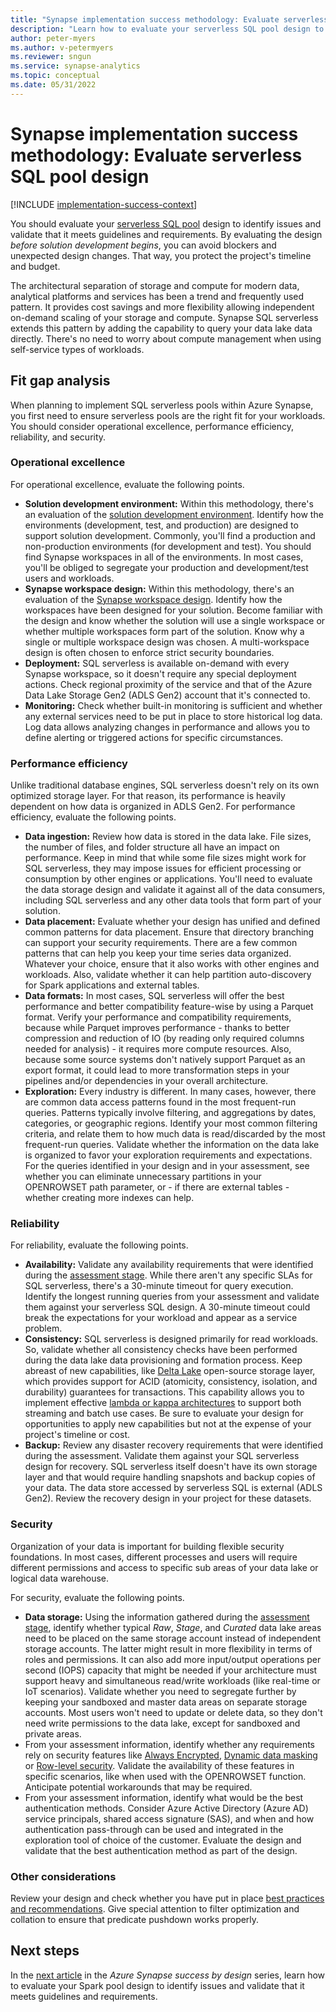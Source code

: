 ```yaml
---
title: "Synapse implementation success methodology: Evaluate serverless SQL pool design"
description: "Learn how to evaluate your serverless SQL pool design to identify issues and validate that it meets guidelines and requirements."
author: peter-myers
ms.author: v-petermyers
ms.reviewer: sngun
ms.service: synapse-analytics
ms.topic: conceptual
ms.date: 05/31/2022
---
```


# Synapse implementation success methodology: Evaluate serverless SQL pool design

[!INCLUDE [implementation-success-context](includes/implementation-success-context.md)]

You should evaluate your [serverless SQL pool](../sql/on-demand-workspace-overview.md) design to identify issues and validate that it meets guidelines and requirements. By evaluating the design *before solution development begins*, you can avoid blockers and unexpected design changes. That way, you protect the project's timeline and budget.

The architectural separation of storage and compute for modern data, analytical platforms and services has been a trend and frequently used pattern. It provides cost savings and more flexibility allowing independent on-demand scaling of your storage and compute. Synapse SQL serverless extends this pattern by adding the capability to query your data lake data directly. There's no need to worry about compute management when using self-service types of workloads.

## Fit gap analysis

When planning to implement SQL serverless pools within Azure Synapse, you first need to ensure serverless pools are the right fit for your workloads. You should consider operational excellence, performance efficiency, reliability, and security.

### Operational excellence

For operational excellence, evaluate the following points.

- **Solution development environment:** Within this methodology, there's an evaluation of the [solution development environment](implementation-success-evaluate-solution-development-environment-design.md). Identify how the environments (development, test, and production) are designed to support solution development. Commonly, you'll find a production and non-production environments (for development and test). You should find Synapse workspaces in all of the environments. In most cases, you'll be obliged to segregate your production and development/test users and workloads.
- **Synapse workspace design:** Within this methodology, there's an evaluation of the [Synapse workspace design](implementation-success-evaluate-workspace-design.md). Identify how the workspaces have been designed for your solution. Become familiar with the design and know whether the solution will use a single workspace or whether multiple workspaces form part of the solution. Know why a single or multiple workspace design was chosen. A multi-workspace design is often chosen to enforce strict security boundaries.
- **Deployment:** SQL serverless is available on-demand with every Synapse workspace, so it doesn't require any special deployment actions. Check regional proximity of the service and that of the Azure Data Lake Storage Gen2 (ADLS Gen2) account that it's connected to.
- **Monitoring:** Check whether built-in monitoring is sufficient and whether any external services need to be put in place to store historical log data. Log data allows analyzing changes in performance and allows you to define alerting or triggered actions for specific circumstances.

### Performance efficiency

Unlike traditional database engines, SQL serverless doesn't rely on its own optimized storage layer. For that reason, its performance is heavily dependent on how data is organized in ADLS Gen2. For performance efficiency, evaluate the following points.

- **Data ingestion:** Review how data is stored in the data lake. File sizes, the number of files, and folder structure all have an impact on performance. Keep in mind that while some file sizes might work for SQL serverless, they may impose issues for efficient processing or consumption by other engines or applications. You'll need to evaluate the data storage design and validate it against all of the data consumers, including SQL serverless and any other data tools that form part of your solution.
- **Data placement:** Evaluate whether your design has unified and defined common patterns for data placement. Ensure that directory branching can support your security requirements. There are a few common patterns that can help you keep your time series data organized. Whatever your choice, ensure that it also works with other engines and workloads. Also, validate whether it can help partition auto-discovery for Spark applications and external tables.
- **Data formats:** In most cases, SQL serverless will offer the best performance and better compatibility feature-wise by using a Parquet format. Verify your performance and compatibility requirements, because while Parquet improves performance - thanks to better compression and reduction of IO (by reading only required columns needed for analysis) - it requires more compute resources. Also, because some source systems don't natively support Parquet as an export format, it could lead to more transformation steps in your pipelines and/or dependencies in your overall architecture.
- **Exploration:** Every industry is different. In many cases, however, there are common data access patterns found in the most frequent-run queries. Patterns typically involve filtering, and aggregations by dates, categories, or geographic regions. Identify your most common filtering criteria, and relate them to how much data is read/discarded by the most frequent-run queries. Validate whether the information on the data lake is organized to favor your exploration requirements and expectations. For the queries identified in your design and in your assessment, see whether you can eliminate unnecessary partitions in your OPENROWSET path parameter, or - if there are external tables - whether creating more indexes can help.

### Reliability

For reliability, evaluate the following points.

- **Availability:** Validate any availability requirements that were identified during the [assessment stage](implementation-success-assess-environment.md). While there aren't any specific SLAs for SQL serverless, there's a 30-minute timeout for query execution. Identify the longest running queries from your assessment and validate them against your serverless SQL design. A 30-minute timeout could break the expectations for your workload and appear as a service problem.
- **Consistency:** SQL serverless is designed primarily for read workloads. So, validate whether all consistency checks have been performed during the data lake data provisioning and formation process. Keep abreast of new capabilities, like [Delta Lake](/spark/apache-spark-what-is-delta-lake.md) open-source storage layer, which provides support for ACID (atomicity, consistency, isolation, and durability) guarantees for transactions. This capability allows you to implement effective [lambda or kappa architectures](/azure/architecture/data-guide/big-data/) to support both streaming and batch use cases. Be sure to evaluate your design for opportunities to apply new capabilities but not at the expense of your project's timeline or cost.
- **Backup:** Review any disaster recovery requirements that were identified during the assessment. Validate them against your SQL serverless design for recovery. SQL serverless itself doesn't have its own storage layer and that would require handling snapshots and backup copies of your data. The data store accessed by serverless SQL is external (ADLS Gen2). Review the recovery design in your project for these datasets.

### Security

Organization of your data is important for building flexible security foundations. In most cases, different processes and users will require different permissions and access to specific sub areas of your data lake or logical data warehouse.

For security, evaluate the following points.

- **Data storage:** Using the information gathered during the [assessment stage](implementation-success-assess-environment.md), identify whether typical *Raw*, *Stage*, and *Curated* data lake areas need to be placed on the same storage account instead of independent storage accounts. The latter might result in more flexibility in terms of roles and permissions. It can also add more input/output operations per second (IOPS) capacity that might be needed if your architecture must support heavy and simultaneous read/write workloads (like real-time or IoT scenarios). Validate whether you need to segregate further by keeping your sandboxed and master data areas on separate storage accounts. Most users won't need to update or delete data, so they don't need write permissions to the data lake, except for sandboxed and private areas.
- From your assessment information, identify whether any requirements rely on security features like [Always Encrypted](/sql/relational-databases/security/encryption/always-encrypted-database-engine?view=sql-server-ver15&viewFallbackFrom=azure-sqldw-latest&preserve-view=true), [Dynamic data masking](/azure/azure-sql/database/dynamic-data-masking-overview?view=azuresql&preserve-view=true) or [Row-level security](/sql/relational-databases/security/row-level-security?view=azure-sqldw-latest&preserve-view=true). Validate the availability of these features in specific scenarios, like when used with the OPENROWSET function. Anticipate potential workarounds that may be required.
- From your assessment information, identify what would be the best authentication methods. Consider Azure Active Directory (Azure AD) service principals, shared access signature (SAS), and when and how authentication pass-through can be used and integrated in the exploration tool of choice of the customer. Evaluate the design and validate that the best authentication method as part of the design.

### Other considerations

Review your design and check whether you have put in place [best practices and recommendations](../sql/best-practices-serverless-sql-pool.md). Give special attention to filter optimization and collation to ensure that predicate pushdown works properly.

## Next steps

In the [next article](implementation-success-evaluate-spark-pool-design.md) in the *Azure Synapse success by design* series, learn how to evaluate your Spark pool design to identify issues and validate that it meets guidelines and requirements.
